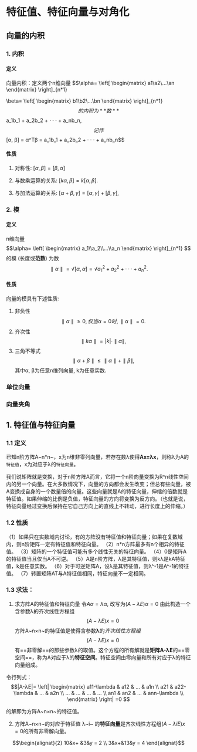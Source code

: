 # 特征值、特征向量与对角化

## 向量的内积
### 1. 内积
#### 定义 
向量内积：定义两个n维向量
$$\alpha=
\left[
\begin{matrix}
a1\\a2\\...\\an 
\end{matrix}
\right]_{n*1}

\beta=
\left[
\begin{matrix}
b1\\b2\\...\\bn 
\end{matrix}
\right]_{n*1}
$$
的内积为**数**
$$a_1b_1 + a_2b_2 + · · · + a_nb_n,$$
记作
$$[α, β] = α^Tβ = a_1b_1 + a_2b_2 + · · · + a_nb_n$$

#### 性质
1. 对称性: $[α, β] = [β, α]$

2. 与数乘运算的关系: $[kα, β] = k[α, β].$

3. 与加法运算的关系: $[α + β, γ] = [α, γ] + [β, γ],$

### 2. 模
#### 定义
n维向量
$$\alpha=
\left[
\begin{matrix}
a_1\\a_2\\...\\a_n
\end{matrix}
\right]_{n*1}
$$
的模 (长度或**范数**) 为数
$$∥α∥ = √[α, α] = √a_1^2 + a_2^2 + · · · + a_n^2.$$
#### 性质
向量的模具有下述性质:

1. 非负性
$$∥α∥ ≥ 0, 仅当α = 0时, ∥α∥ = 0.$$
2. 齐次性
$$∥kα∥ = |k| · ∥α∥,$$
3. 三角不等式
$$∥α + β∥ ≤ ∥α∥ + ∥β∥,$$
其中α, β为任意n维列向量, k为任意实数.

### 单位向量

### 向量夹角

### 

## 1. 特征值与特征向量
### 1.1 定义
已知n阶方阵A~n*n~，x为n维非零列向量，若存在数λ使得**Ax=λx**，则称λ为A的`特征值`，x为对应于λ的`特征向量`。

我们说矩阵就是变换，对于n阶方阵A而言，它将一个n阶向量变换为R^n线性空间内的另一个向量。在大多数情况下，向量的方向都会发生改变；但总有些向量，被A变换成自身的一个数量倍的向量。这些向量就是A的特征向量，伸缩的倍数就是特征值。如果伸缩的比例是负值，特征向量的方向将变换为反方向。（也就是说，特征向量经过变换后保持在它自己方向上的直线上不转动，进行长度上的伸缩。）

### 1.2 性质
（1）如果只在实数域内讨论，有的方阵没有特征值和特征向量；如果在复数域内，则n阶矩阵一定有特征值和特征向量。
（2）n*n方阵最多有n个相异的特征值。
（3）矩阵的一个特征值可能有多个线性无关的特征向量。
（4）0是矩阵A的特征值当且仅当A不可逆。
（5）A是n阶方阵，λ是其特征值，则kλ是kA特征值，k是任意实数。
（6）对于可逆矩阵A，设λ是其特征值，则λ^-1是A^-1的特征值。
（7）转置矩阵AT与A特征值相同，特征向量不一定相同。

### 1.3 求法：
1. 求方阵A的特征值和特征向量
令$Aα = λα$, 改写为$(A − λE)α = 0$
由此构造一个含参数λ的齐次线性方程组
$$(A−λE)x = 0$$
方阵A~n×n~的特征值是使得含参数**λ**的*齐次线性方程组* 
$$(A − λE)x = 0$$
有==非零解==的那些参数λ的取值。这个方程的所有解就是**矩阵A-λE**的==零空间==，称为A对应于λ的**特征空间**。特征空间由零向量和所有对应于λ的特征向量组成。

令行列式：
$$|A-λE|=  
   \left|
   \begin{matrix}
   a11-\lambda & a12 & ... & a1n   \\
   a21 & a22-\lambda & ... & a2n  \\
   ... & ... & ... & ... \\
   an1 & an2 & ... & ann-\lambda  \\
  \end{matrix}
  \right|
  =0
  $$

的解即为方阵A~n×n~的特征值。

2. 方阵A~n×n~的对应于特征值 λ~i~ 的**特征向量**是齐次线性方程组$(A − λiE)x = 0$的所有非零解向量。




$$\begin{alignat}{2}
   10&x+ &3&y = 2 \\
   3&x+&13&y = 4
\end{alignat}$$


